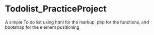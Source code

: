 # Todolist_PracticeProject

A simple To do list using html for the markup, php for the functions, and bootstrap for the element positioning
